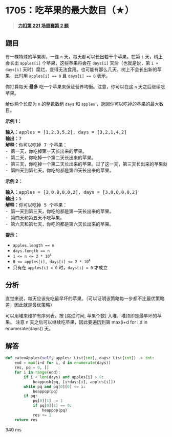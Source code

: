 # 1705：吃苹果的最大数目（★）


> <u>**[力扣第 221 场周赛第 2 题](https://leetcode.cn/problems/maximum-number-of-eaten-apples/)**</u>

## 题目

<p>有一棵特殊的苹果树，一连 <code>n</code> 天，每天都可以长出若干个苹果。在第 <code>i</code> 天，树上会长出 <code>apples[i]</code> 个苹果，这些苹果将会在 <code>days[i]</code> 天后（也就是说，第 <code>i + days[i]</code> 天时）腐烂，变得无法食用。也可能有那么几天，树上不会长出新的苹果，此时用 <code>apples[i] == 0</code> 且 <code>days[i] == 0</code> 表示。</p>

<p>你打算每天 <strong>最多</strong> 吃一个苹果来保证营养均衡。注意，你可以在这 <code>n</code> 天之后继续吃苹果。</p>

<p>给你两个长度为 <code>n</code> 的整数数组 <code>days</code> 和 <code>apples</code> ，返回你可以吃掉的苹果的最大数目<em>。</em></p>



<p><strong>示例 1：</strong></p>

<pre><strong>输入：</strong>apples = [1,2,3,5,2], days = [3,2,1,4,2]
<strong>输出：</strong>7
<strong>解释：</strong>你可以吃掉 7 个苹果：
- 第一天，你吃掉第一天长出来的苹果。
- 第二天，你吃掉一个第二天长出来的苹果。
- 第三天，你吃掉一个第二天长出来的苹果。过了这一天，第三天长出来的苹果就已经腐烂了。
- 第四天到第七天，你吃的都是第四天长出来的苹果。
</pre>

<p><strong>示例 2：</strong></p>

<pre><strong>输入：</strong>apples = [3,0,0,0,0,2], days = [3,0,0,0,0,2]
<strong>输出：</strong>5
<strong>解释：</strong>你可以吃掉 5 个苹果：
- 第一天到第三天，你吃的都是第一天长出来的苹果。
- 第四天和第五天不吃苹果。
- 第六天和第七天，你吃的都是第六天长出来的苹果。
</pre>



<p><strong>提示：</strong></p>

<ul>
<li><code>apples.length == n</code></li>
<li><code>days.length == n</code></li>
<li><code>1 &lt;= n &lt;= 2 * 10<sup>4</sup></code></li>
<li><code>0 &lt;= apples[i], days[i] &lt;= 2 * 10<sup>4</sup></code></li>
<li>只有在 <code>apples[i] = 0</code> 时，<code>days[i] = 0</code> 才成立</li>
</ul>


## 分析

直觉来说，每天应该先吃最早坏的苹果。（可以证明该策略每一步都不比最优策略差，因此就是最优策略）

可以用堆来维护有序列表，按 [腐烂时间, 苹果个数] 入堆，堆顶即是最早坏的苹果。
注意 n 天之后可以继续吃苹果，因此要遍历到第 max(i+d for i,d in enumerate(days)) 天。


## 解答

```python
def eatenApples(self, apples: List[int], days: List[int]) -> int:
	end = max(i+d for i, d in enumerate(days))
	res, pq = 0, []
	for i in range(end):
		if i < len(days) and apples[i] > 0:
			heappush(pq, [i+days[i], apples[i]])
		while pq and pq[0][0] <= i:
			heappop(pq)
		if pq:
			pq[0][1] -= 1
			if pq[0][1] == 0:
				heappop(pq)
			res += 1
	return res
```

340 ms


